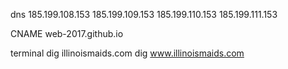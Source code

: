 dns
185.199.108.153
185.199.109.153
185.199.110.153
185.199.111.153

CNAME
web-2017.github.io

terminal
dig illinoismaids.com
dig www.illinoismaids.com
